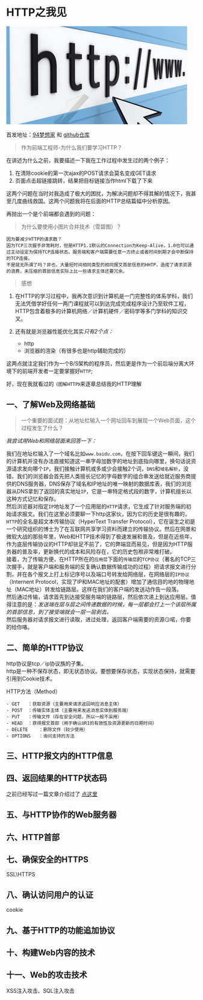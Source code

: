 # HTTP之我见

![http](./img/index.jpg)

首发地址：[94梦想家](http://94dreamer.com/) 和 [github仓库](https://github.com/94dreamer/)

> 作为前端工程师-为什么我们要学习HTTP？

在讲述为什么之前，我要描述一下我在工作过程中发生过的两个例子：

1. 在清除cookie的第一次ajax的POST请求会莫名变成GET请求
2. 页面点击超链接跳转，结果把目标链接当作html下载了下来

这两个问题在当时对我造成了极大的困扰，为解决问题却不得其解的情况下，我甚至几度曲线救国。这两个问题我将在后面的HTTP总结篇幅中分析原因。

再抛出一个是个前端都会遇到的问题：

> 为什么要使用小图片合并技术（雪碧图）？

```
因为要减少HTTP的请求数？
因为TCP三次握手非常耗时，但是HTTP1.1默认的Connection为Keep-Alive，1.0也可以通过主动设定为保持TCP连接状态。服务端和客户端需要任意一方终止或者时间到期才会中断保持的TCP连接。
不是就无所谓了吗？非也，大量短时间相同类型的相同报文首部信息的HHTP，造成了请求资源的浪费，未压缩的首部信息实际上比一些请求主体还要冗余。
```

> 感想

1. 在HTTP的学习过程中，我再次意识到计算机是一门完整性的体系学科，我们无法凭借学好任何一两门课程就可以到达完成完成程序设计乃至软件工程，HTTP包含着极多的计算机网络／计算机硬件／密码学等多门学科的知识交叉。

2. 还有就是浏览器性能优化其实*只有2个点：*

	- http
	- 浏览器的渲染（有很多也是http辅助完成的）

这两点就注定我们作为一个B/S架构的程序员，然后更是作为一个前后端分离大环境下的前端开发者一定要掌握好`HTTP`;

好，现在我就看过的`《图解HTTP》`来逐章总结我的HTTP理解

## 一、了解Web及网络基础

> 一个重要的面试题：从地址栏输入一个网址回车到展现一个Web页面，这个过程发生了什么？

*我尝试用Web和网络层面来回答一下：*

我们在地址栏输入了一个域名比如`www.baidu.com`，在按下回车键这一瞬间，我们的计算机并没有办法直接知道这一串字母加数字的地址到底指向哪里，换句话说资源请求发向哪个`IP`，我们接触计算机或多或少会接触2个词，`DNS`和`域名解析`，没错，我们的浏览器会首先把人类擅长记忆的字母数字的组合串发送给就近服务商提供的DNS服务器，DNS保存了域名和IP地址的唯一映射的数据库表，我们的浏览器从DNS拿到了返回的真实地址`IP`，它是一串特定格式段的数字，计算机擅长以这种方式记忆和保存。  
然后浏览器对指定`IP`地址发了一个应用层的`HTTP`请求，它生成了针对服务端的初始请求报文。我们在这里必须要聊一下http这家伙，因为它的历史是很有趣的，`HTTP`的全名是超文本传输协议（HyperText Transfer Protocol），它在诞生之初是一个研究组织的博士为了在互联网共享学习资料而建立的传输协议。然后在网景和微软大战的那些年里，Web和HTTP技术得到了极速发展和普及，但是在近些年，作为底层传输协议的HTTP却驻足不前了，它的弊端显而易见，但是因为HTTP服务器的普及率，更新换代的成本和风险存在，它的历史包袱非常难打破。  
接着，为了传输方便，在HTTP所在的`应用层`下面的`传输层`的`TCP协议`（著名的TCP三次握手，就是客户端和服务端的反复确认数据传输成功的过程）把请求报文进行分割，并在各个报文上打上标记序号以及端口号转发给网络层，在网络层的`IP协议`（Internent Protocol，实现了IP和MAC地址的配套）增加了通信目的地的物理地址（MAC地址）转发给链路层。这样在我们的客户端的发送动作告一段落。  
然后通过传输，请求首先到达接受服务端的链路层，然后依次递上到达应用层。值得注意的是：*发送端在层与层之间传递数据的时候，每一层都会打上一个该层所属的首部信息，到了接受端就会一层一层剥去。*  
然后服务器对请求报文进行读取，进过处理，返回客户端需要的资源😏喏，你要的给你咯。

## 二、简单的HTTP协议

http协议是tcp／ip协议族的子集。  
http是一种不保存状态，即无状态协议。要想要保存状态，实现状态保持，就需要引用到Cookie技术。

HTTP方法（Method）

```
- GET	：获取资源（主要用来请求返回响应消息主体）
- POST	：传输实体主体（主要用来发送消息实体到服务端）
- PUT	：传输文件（存在安全问题，所以一般不采用）
- HEAD	：获得报文首部（用于确认URI的有效性及资源更新的日期时间）
- DELETE	：删除文件（较少使用）
- OPTIONS	：询问支持的方法
```

## 三、HTTP报文内的HTTP信息


## 四、返回结果的HTTP状态码

之前已经写过一篇文章介绍过了 [点这里](https://github.com/94dreamer/Note/blob/master/大话HTTP状态码/)


## 五、与HTTP协作的Web服务器



## 六、HTTP首部



## 七、确保安全的HTTPS

SSL\HTTPS  

## 八、确认访问用户的认证

cookie

## 九、基于HTTP的功能追加协议



## 十、构建Web内容的技术



## 十一、Web的攻击技术

XSS注入攻击、SQL注入攻击















